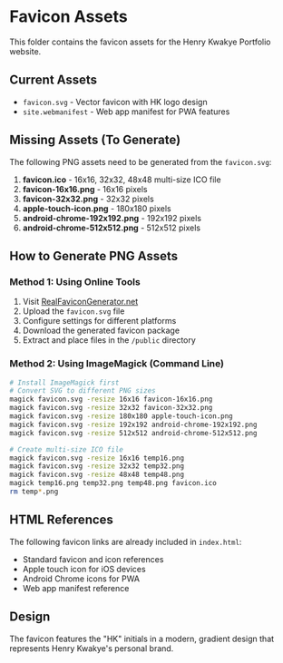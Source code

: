 # Favicon Assets

This folder contains the favicon assets for the Henry Kwakye Portfolio website.

## Current Assets
- `favicon.svg` - Vector favicon with HK logo design
- `site.webmanifest` - Web app manifest for PWA features

## Missing Assets (To Generate)
The following PNG assets need to be generated from the `favicon.svg`:

1. **favicon.ico** - 16x16, 32x32, 48x48 multi-size ICO file
2. **favicon-16x16.png** - 16x16 pixels
3. **favicon-32x32.png** - 32x32 pixels  
4. **apple-touch-icon.png** - 180x180 pixels
5. **android-chrome-192x192.png** - 192x192 pixels
6. **android-chrome-512x512.png** - 512x512 pixels

## How to Generate PNG Assets

### Method 1: Using Online Tools
1. Visit [RealFaviconGenerator.net](https://realfavicongenerator.net/)
2. Upload the `favicon.svg` file
3. Configure settings for different platforms
4. Download the generated favicon package
5. Extract and place files in the `/public` directory

### Method 2: Using ImageMagick (Command Line)
```bash
# Install ImageMagick first
# Convert SVG to different PNG sizes
magick favicon.svg -resize 16x16 favicon-16x16.png
magick favicon.svg -resize 32x32 favicon-32x32.png
magick favicon.svg -resize 180x180 apple-touch-icon.png
magick favicon.svg -resize 192x192 android-chrome-192x192.png
magick favicon.svg -resize 512x512 android-chrome-512x512.png

# Create multi-size ICO file
magick favicon.svg -resize 16x16 temp16.png
magick favicon.svg -resize 32x32 temp32.png
magick favicon.svg -resize 48x48 temp48.png
magick temp16.png temp32.png temp48.png favicon.ico
rm temp*.png
```

## HTML References
The following favicon links are already included in `index.html`:
- Standard favicon and icon references
- Apple touch icon for iOS devices
- Android Chrome icons for PWA
- Web app manifest reference

## Design
The favicon features the "HK" initials in a modern, gradient design that represents Henry Kwakye's personal brand.
